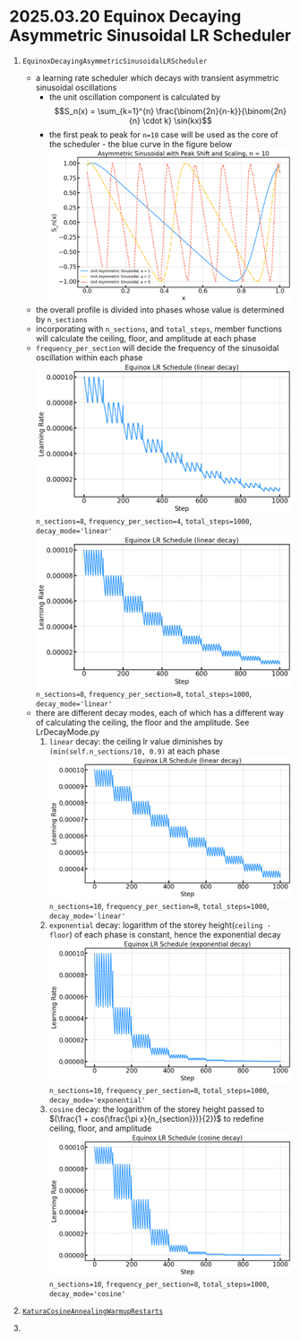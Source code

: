 # 2025.03.20 Equinox Decaying Asymmetric Sinusoidal LR Scheduler
1. `EquinoxDecayingAsymmetricSinusoidalLRScheduler`
    * a learning rate scheduler which decays with transient asymmetric sinusoidal oscillations
      * the unit oscillation component is calculated by 
      $$S_n(x) = \sum_{k=1}^{n} \frac{\binom{2n}{n-k}}{\binom{2n}{n} \cdot k} \sin(kx)$$
      * the first peak to peak for `n=10` case will be used as the core of the scheduler - the blue curve in the figure below
      ![alt text](image.png)
    * the overall profile is divided into phases whose value is determined by `n_sections`
    * incorporating with `n_sections`, and `total_steps`, member functions will calculate the ceiling, floor, and amplitude at each phase
    * `frequency_per_section` will decide the frequency of the sinusoidal oscillation within each phase
    ![alt text](image-1.png)  
    `n_sections=8`, `frequency_per_section=4`, `total_steps=1000`, `decay_mode='linear'`  
    ![alt text](image-2.png)
    `n_sections=8`, `frequency_per_section=8`, `total_steps=1000`, `decay_mode='linear'`  
    * there are different decay modes, each of which has a different way of calculating the ceiling, the floor and the amplitude. See LrDecayMode.py
        1. `linear` decay: the ceiling lr value diminishes by `(min(self.n_sections/10, 0.9)` at each phase  
        ![alt text](image-3.png)  
        `n_sections=10`, `frequency_per_section=8`, `total_steps=1000`, `decay_mode='linear'`  
        2. `exponential` decay: logarithm of the storey height(`ceiling - floor`) of each phase is constant, hence the exponential decay
        ![alt text](image-4.png)  
        `n_sections=10`, `frequency_per_section=8`, `total_steps=1000`, `decay_mode='exponential'`  
        3. `cosine` decay: the logarithm of the storey height passed to $(\frac{1 + cos(\frac{\pi x}{n_{section}})}{2})$ to redefine ceiling, floor, and amplitude
        ![alt text](image-5.png)  
        `n_sections=10`, `frequency_per_section=8`, `total_steps=1000`, `decay_mode='cosine'`  

2. [`KaturaCosineAnnealingWarmupRestarts`](https://github.com/katsura-jp/pytorch-cosine-annealing-with-warmup/blob/master/cosine_annealing_warmup/scheduler.py)

3. 